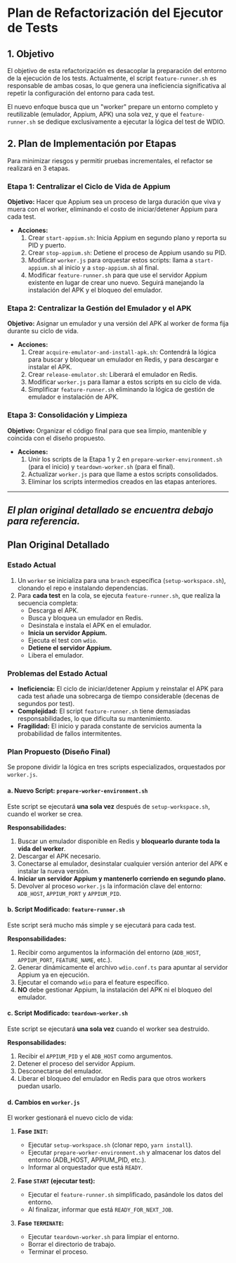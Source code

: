 # Plan de Refactorización del Ejecutor de Tests

## 1. Objetivo

El objetivo de esta refactorización es desacoplar la preparación del entorno de la ejecución de los tests. Actualmente, el script `feature-runner.sh` es responsable de ambas cosas, lo que genera una ineficiencia significativa al repetir la configuración del entorno para cada test.

El nuevo enfoque busca que un "worker" prepare un entorno completo y reutilizable (emulador, Appium, APK) una sola vez, y que el `feature-runner.sh` se dedique exclusivamente a ejecutar la lógica del test de WDIO.

## 2. Plan de Implementación por Etapas

Para minimizar riesgos y permitir pruebas incrementales, el refactor se realizará en 3 etapas.

### Etapa 1: Centralizar el Ciclo de Vida de Appium

**Objetivo:** Hacer que Appium sea un proceso de larga duración que viva y muera con el worker, eliminando el costo de iniciar/detener Appium para cada test.

*   **Acciones:**
    1.  Crear `start-appium.sh`: Inicia Appium en segundo plano y reporta su PID y puerto.
    2.  Crear `stop-appium.sh`: Detiene el proceso de Appium usando su PID.
    3.  Modificar `worker.js` para orquestar estos scripts: llama a `start-appium.sh` al inicio y a `stop-appium.sh` al final.
    4.  Modificar `feature-runner.sh` para que use el servidor Appium existente en lugar de crear uno nuevo. Seguirá manejando la instalación del APK y el bloqueo del emulador.

### Etapa 2: Centralizar la Gestión del Emulador y el APK

**Objetivo:** Asignar un emulador y una versión del APK al worker de forma fija durante su ciclo de vida.

*   **Acciones:**
    1.  Crear `acquire-emulator-and-install-apk.sh`: Contendrá la lógica para buscar y bloquear un emulador en Redis, y para descargar e instalar el APK.
    2.  Crear `release-emulator.sh`: Liberará el emulador en Redis.
    3.  Modificar `worker.js` para llamar a estos scripts en su ciclo de vida.
    4.  Simplificar `feature-runner.sh` eliminando la lógica de gestión de emulador e instalación de APK.

### Etapa 3: Consolidación y Limpieza

**Objetivo:** Organizar el código final para que sea limpio, mantenible y coincida con el diseño propuesto.

*   **Acciones:**
    1.  Unir los scripts de la Etapa 1 y 2 en `prepare-worker-environment.sh` (para el inicio) y `teardown-worker.sh` (para el final).
    2.  Actualizar `worker.js` para que llame a estos scripts consolidados.
    3.  Eliminar los scripts intermedios creados en las etapas anteriores.

---
*El plan original detallado se encuentra debajo para referencia.*
---

## Plan Original Detallado

### Estado Actual

1.  Un `worker` se inicializa para una `branch` específica (`setup-workspace.sh`), clonando el repo e instalando dependencias.
2.  Para **cada test** en la cola, se ejecuta `feature-runner.sh`, que realiza la secuencia completa:
    *   Descarga el APK.
    *   Busca y bloquea un emulador en Redis.
    *   Desinstala e instala el APK en el emulador.
    *   **Inicia un servidor Appium.**
    *   Ejecuta el test con `wdio`.
    *   **Detiene el servidor Appium.**
    *   Libera el emulador.

### Problemas del Estado Actual

*   **Ineficiencia:** El ciclo de iniciar/detener Appium y reinstalar el APK para cada test añade una sobrecarga de tiempo considerable (decenas de segundos por test).
*   **Complejidad:** El script `feature-runner.sh` tiene demasiadas responsabilidades, lo que dificulta su mantenimiento.
*   **Fragilidad:** El inicio y parada constante de servicios aumenta la probabilidad de fallos intermitentes.

### Plan Propuesto (Diseño Final)

Se propone dividir la lógica en tres scripts especializados, orquestados por `worker.js`.

#### a. Nuevo Script: `prepare-worker-environment.sh`

Este script se ejecutará **una sola vez** después de `setup-workspace.sh`, cuando el worker se crea.

**Responsabilidades:**

1.  Buscar un emulador disponible en Redis y **bloquearlo durante toda la vida del worker**.
2.  Descargar el APK necesario.
3.  Conectarse al emulador, desinstalar cualquier versión anterior del APK e instalar la nueva versión.
4.  **Iniciar un servidor Appium y mantenerlo corriendo en segundo plano.**
5.  Devolver al proceso `worker.js` la información clave del entorno: `ADB_HOST`, `APPIUM_PORT` y `APPIUM_PID`.

#### b. Script Modificado: `feature-runner.sh`

Este script será mucho más simple y se ejecutará para cada test.

**Responsabilidades:**

1.  Recibir como argumentos la información del entorno (`ADB_HOST`, `APPIUM_PORT`, `FEATURE_NAME`, etc.).
2.  Generar dinámicamente el archivo `wdio.conf.ts` para apuntar al servidor Appium ya en ejecución.
3.  Ejecutar el comando `wdio` para el feature específico.
4.  **NO** debe gestionar Appium, la instalación del APK ni el bloqueo del emulador.

#### c. Script Modificado: `teardown-worker.sh`

Este script se ejecutará **una sola vez** cuando el worker sea destruido.

**Responsabilidades:**

1.  Recibir el `APPIUM_PID` y el `ADB_HOST` como argumentos.
2.  Detener el proceso del servidor Appium.
3.  Desconectarse del emulador.
4.  Liberar el bloqueo del emulador en Redis para que otros workers puedan usarlo.

#### d. Cambios en `worker.js`

El worker gestionará el nuevo ciclo de vida:

1.  **Fase `INIT`:**
    *   Ejecutar `setup-workspace.sh` (clonar repo, `yarn install`).
    *   Ejecutar `prepare-worker-environment.sh` y almacenar los datos del entorno (ADB_HOST, APPIUM_PID, etc.).
    *   Informar al orquestador que está `READY`.

2.  **Fase `START` (ejecutar test):**
    *   Ejecutar el `feature-runner.sh` simplificado, pasándole los datos del entorno.
    *   Al finalizar, informar que está `READY_FOR_NEXT_JOB`.

3.  **Fase `TERMINATE`:**
    *   Ejecutar `teardown-worker.sh` para limpiar el entorno.
    *   Borrar el directorio de trabajo.
    *   Terminar el proceso.